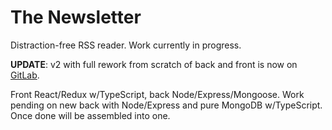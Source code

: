 # The Newsletter

Distraction-free RSS reader. Work currently in progress.

__UPDATE__: v2 with full rework from scratch of back and front is now on [GitLab](https://gitlab.com/d-mv/the-newsletter).

Front React/Redux w/TypeScript, back Node/Express/Mongoose. Work pending on new back with Node/Express and pure MongoDB w/TypeScript. Once done will be assembled into one.

